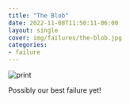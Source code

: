 ```yaml
---
title: "The Blob"
date: 2022-11-08T11:50:11-06:00
layout: single
cover: img/failures/the-blob.jpg
categories:
- failure
---
```

![print](img/failures/the-blob.jpg)


Possibly our best failure yet!